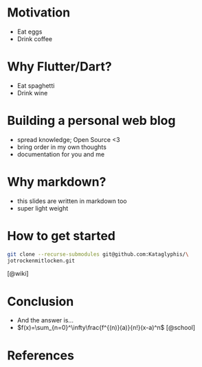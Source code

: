 # Motivation

- Eat eggs
- Drink coffee

# Why Flutter/Dart?

- Eat spaghetti
- Drink wine

# Building a personal web blog
 - spread knowledge; Open Source <3
 - bring order in my own thoughts
 - documentation for you and me 
  
# Why markdown?
 - this slides are written in markdown too
 - super light weight

# How to get started

```bash
git clone --recurse-submodules git@github.com:Kataglyphis/\
jotrockenmitlocken.git
```

[@wiki]

# Conclusion

- And the answer is...
- $f(x)=\sum_{n=0}^\infty\frac{f^{(n)}(a)}{n!}(x-a)^n$ [@school]


# References
